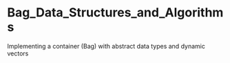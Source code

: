 # Bag_Data_Structures_and_Algorithms
Implementing a container (Bag) with abstract data types and dynamic vectors
